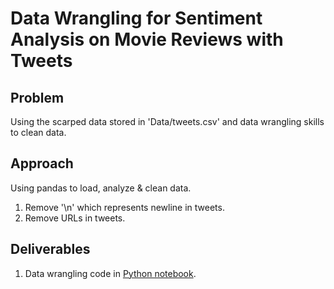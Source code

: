 # Data Wrangling for Sentiment Analysis on Movie Reviews with Tweets

## Problem
Using the scarped data stored in 'Data/tweets.csv' and data wrangling skills to clean data.


## Approach
Using pandas to load, analyze & clean data.

1. Remove '\n' which represents newline in tweets.
2. Remove URLs in tweets.


## Deliverables
1. Data wrangling code in [Python notebook](https://github.com/nicolechao/springboard-data-science/blob/master/Capstone%202/Data%20Wrangling/data_wrangling.ipynb).